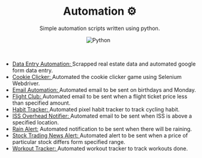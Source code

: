 <div align="center">
  
  # Automation ⚙
  Simple automation scripts written using python.
  
  ![Python](https://img.shields.io/badge/Python-3670A0?style=flat&logo=python&logoColor=ffdd54)
  &nbsp;
</div>

</br>

<ul>
  <li> 
    <a href="https://github.com/gobisan14/Automation/tree/main/DataEntry-Automation">Data Entry Automation: </a> 
    Scrapped real estate data and automated google form data entry.
  </li>
  <li> 
    <a href="https://github.com/gobisan14/Automation/tree/main/CookieClicker">Cookie Clicker: </a> 
    Automated the cookie clicker game using Selenium Webdriver.</li>
  <li> 
    <a href="https://github.com/gobisan14/Automation/tree/main/EmailAutomation">Email Automation: </a> 
    Automated email to be sent on birthdays and Monday.
  </li>
  <li> 
    <a href="https://github.com/gobisan14/Automation/tree/main/FlightClub">Flight Club: </a> 
    Automated email to be sent when a flight ticket price less than specified amount.
  </li>
  <li> 
    <a href="https://github.com/gobisan14/Automation/tree/main/HabitTracker">Habit Tracker: </a> 
    Automated pixel habit tracker to track cycling habit.</li>
  <li> 
    <a href="https://github.com/gobisan14/Automation/tree/main/ISS-Overhead-Notifier">ISS Overhead Notifier: </a> 
    Automated email to be sent when ISS is above a specified location.</li>
  <li> 
    <a href="https://github.com/gobisan14/Automation/tree/main/RainAlert">Rain Alert:</a> 
    Automated notification to be sent when there will be raining.</li>
  <li> 
    <a href="https://github.com/gobisan14/Automation/tree/main/StockTrading-NewsAlert">Stock Trading News Alert: </a> 
    Automated alert to be sent when a price of particular stock differs form specified range.
  </li>
  <li> 
    <a href="https://github.com/gobisan14/Automation/tree/main/WorkoutTracker">Workout Tracker: </a> 
    Automated workout tracker to track workouts done.
  </li>
</ul>
